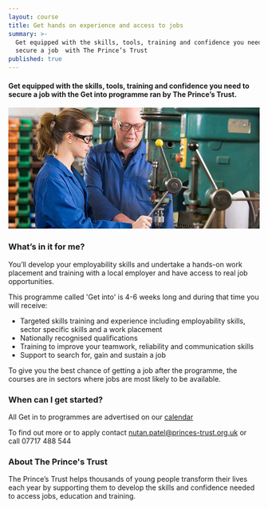 ```yaml
---
layout: course
title: Get hands on experience and access to jobs
summary: >-
  Get equipped with the skills, tools, training and confidence you need to
  secure a job  with The Prince’s Trust
published: true
---
```


#### Get equipped with the skills, tools, training and confidence you need to secure a job with the Get into programme ran by The Prince’s Trust.

![Young man shows younger woman how to operate drill](/img/engineering.jpg)

### What’s in it for me?

You’ll develop your employability skills and undertake a hands-on work placement and training with a local employer and have access to real job opportunities. 

This programme called 'Get into' is 4-6 weeks long and during that time you will receive:

* Targeted skills training and experience including employability skills, sector specific skills and a work placement 
* Nationally recognised qualifications
* Training to improve your teamwork, reliability and communication skills
* Support to search for, gain and sustain a job

To give you the best chance of getting a job after the programme, the courses are in sectors where jobs are most likely to be available.

### When can I get started?

All Get in to programmes are advertised on our [calendar](https://www.yesproject.org/course-dates/)

To find out more or to apply contact [nutan.patel@princes-trust.org.uk](nutan.patel@princes-trust.org.uk) or call 07717 488 544

### About The Prince's Trust

The Prince’s Trust helps thousands of young people transform their lives each year by supporting them to develop the skills and confidence needed to access jobs, education and training.
